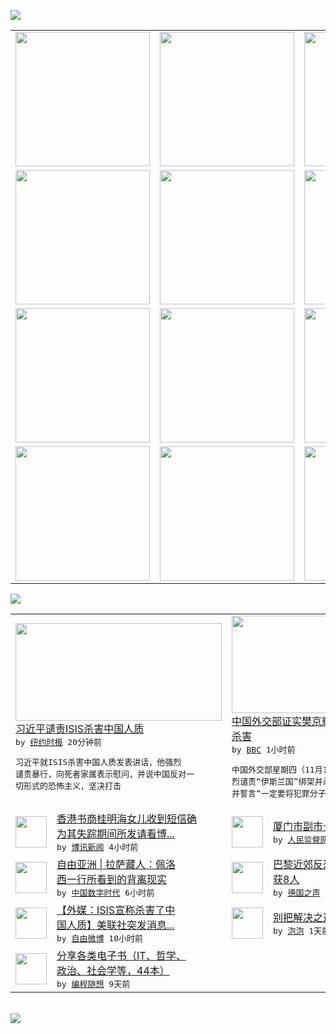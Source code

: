 

<a href="https://github.com/greatfire/z/raw/master/FreeBrowser.apk"><img src="https://raw.githubusercontent.com/greatfire/wiki/master/x/header.png" /></a><table><tr><td width="262" align="center" valign="center"><a href="https://github.com/greatfire/wiki/wiki/nyt" title="纽约时报中文网 国际纵览"><img src="https://raw.githubusercontent.com/greatfire/wiki/master/x/nyt_flag.png" width="215"/></a></td><td width="262" align="center" valign="center"><a href="https://github.com/greatfire/wiki/wiki/dw" title=""><img src="https://raw.githubusercontent.com/greatfire/wiki/master/x/dw_flag.png" width="215"/></a></td><td width="262" align="center" valign="center"><a href="https://github.com/greatfire/wiki/wiki/rmjd" title=""><img src="https://raw.githubusercontent.com/greatfire/wiki/master/x/rmjd_flag.png" width="215"/></a></td></tr><tr><td width="262" align="center" valign="center"><a href="https://github.com/paopaonetizen/website" title="泡泡 - 未经审查的互联网信息"><img src="https://raw.githubusercontent.com/greatfire/wiki/master/x/pp_flag.png" width="215"/></a></td><td width="262" align="center" valign="center"><a href="https://github.com/getlantern/mirror" title="以及自由微博和GreatFire.org官方中文论坛"><img src="https://raw.githubusercontent.com/greatfire/wiki/master/x/lantern_flag.png" width="215"/></a></td><td width="262" align="center" valign="center"><a href="https://github.com/cdtmirrors/m/" title=""><img src="https://raw.githubusercontent.com/greatfire/wiki/master/x/cdt_flag.png" width="215"/></a></td></tr><tr><td width="262" align="center" valign="center"><a href="https://github.com/program-think/blog" title="编程随想的博客"><img src="https://raw.githubusercontent.com/greatfire/wiki/master/x/pt_flag.png" width="215"/></a></td><td width="262" align="center" valign="center"><a href="https://github.com/greatfire/wiki/wiki/bbc" title=""><img src="https://raw.githubusercontent.com/greatfire/wiki/master/x/bbc_flag.png" width="215"/></a></td><td width="262" align="center" valign="center"><a href="https://github.com/freeweibo/s" title="自由微博 - 匿名和不受屏蔽的新浪微博搜索"><img src="https://raw.githubusercontent.com/greatfire/wiki/master/x/fw_flag.png" width="215"/></a></td></tr><tr><td width="262" align="center" valign="center"><a href="https://github.com/greatfire/wiki/wiki/google" title=""><img src="https://raw.githubusercontent.com/greatfire/wiki/master/x/google_flag.png" width="215"/></a></td><td width="262" align="center" valign="center"><a href="https://github.com/bxnews/boxun" title=""><img src="https://raw.githubusercontent.com/greatfire/wiki/master/x/bx_flag.png" width="215"/></a></td><td width="262" align="center" valign="center"><a href="https://github.com/greatfire/wiki/wiki/open-source" title="欢迎访问GreatFire.org开发者项目网站"><img src="https://raw.githubusercontent.com/greatfire/wiki/master/x/open-source_flag.png" width="215"/></a></td></tr></table><img src="https://raw.githubusercontent.com/greatfire/wiki/master/x/newsfeed text.png" /><table cols="4"><tr><td colspan="2" width="380"><a href="https://d3qlz4p8smvoli.cloudfront.net/world/20151119/cc19hostages/"><img src="https://raw.githubusercontent.com/greatfire/wiki/master/x/nyt_logo_b.png" width="330" height="156"/></a></br><a href="https://d3qlz4p8smvoli.cloudfront.net/world/20151119/cc19hostages/">习近平谴责ISIS杀害中国人质</a></br><kbd> by <a href="http://m.cn.nytimes.com/">纽约时报</a> 20分钟前 </kbd></br><pre>习近平就ISIS杀害中国人质发表讲话，他强烈<br/>谴责暴行，向死者家属表示慰问，并说中国反对一<br/>切形式的恐怖主义，坚决打击</pre></td><td colspan="2" width="380"><a href="http://www.bbc.com/zhongwen/simp/china/2015/11/151119_is_hostages_china_reax"><img src="http://a.files.bbci.co.uk/worldservice/live/assets/images/2015/11/19/151119023116_isis_hostages_144x81_ap_nocredit.jpg" width="330" height="156"/></a></br><a href="http://www.bbc.com/zhongwen/simp/china/2015/11/151119_is_hostages_china_reax">中国外交部证实樊京辉被“伊斯兰国”绑架并<br/>杀害</a></br><kbd> by <a href="http://www.bbc.co.uk/zhongwen/simp">BBC</a> 1小时前 </kbd></br><pre>中国外交部星期四（11月19日）发表声明，强<br/>烈谴责“伊斯兰国”绑架并杀害中国公民樊京辉，<br/>并誓言“一定要将犯罪分子绳之以法”。</pre></td></tr><tr><td><img src="https://raw.githubusercontent.com/greatfire/wiki/master/x/bx_logo.png" width="50" height="50"/></td><td width="280"><a href="http://www.boxun.com/news/gb/taiwan/2015/11/201511190755.shtml">香港书商桂明海女儿收到短信确<br/>为其失踪期间所发请看博...</a></br><kbd> by <a href="http://www.boxun.com">博讯新闻</a> 4小时前 </kbd></td><td><img src="https://raw.githubusercontent.com/greatfire/wiki/master/x/rmjd_logo.png" width="50" height="50"/></td><td width="280"><a href="http://www.rmjdw.com//fanfuqianshao/20151118/15238.html">厦门市副市长李栋梁被调查 </a></br><kbd> by <a href="http://www.rmjdw.com/">人民监督网</a> 5小时前 </kbd></td></tr><tr><td><img src="http://chinadigitaltimes.net/chinese/files/2015/11/US-delegation-made-a-visit-to-Tibet.jpg" width="50" height="50"/></td><td width="280"><a href="https://chinadigitaltimes.net/chinese/2015/11/%E8%87%AA%E7%94%B1%E4%BA%9A%E6%B4%B2-%E6%8B%89%E8%90%A8%E8%97%8F%E4%BA%BA%EF%BC%9A%E4%BD%A9%E6%B4%9B%E8%A5%BF%E4%B8%80%E8%A1%8C%E6%89%80%E7%9C%8B%E5%88%B0%E7%9A%84%E8%83%8C%E7%A6%BB%E7%8E%B0/">自由亚洲 | 拉萨藏人：佩洛<br/>西一行所看到的背离现实</a></br><kbd> by <a href="http://chinadigitaltimes.net/chinese/">中国数字时代</a> 6小时前 </kbd></td><td><img src="http://www.dw.com/image/0,,18856963_302,00.jpg" width="50" height="50"/></td><td width="280"><a href="http://dw.com/p/1H7ZA?maca=chi-GK-text-greatfire-all-chinese-15625-xml-mrss">巴黎近郊反恐行动 击毙2人捕<br/>获8人</a></br><kbd> by <a href="http://dw.de">德国之声</a> 8小时前 </kbd></td></tr><tr><td><img src="http://ww4.sinaimg.cn/large/63136032jw1ey5nq6dakvj20fa09tgmf.jpg" width="50" height="50"/></td><td width="280"><a href="https://freeweibo.com/weibo/3910708049517953">【外媒：ISIS宣称杀害了中<br/>国人质】美联社突发消息...</a></br><kbd> by <a href="https://freeweibo.com/">自由微博</a> 10小时前 </kbd></td><td><img src="https://raw.githubusercontent.com/greatfire/wiki/master/x/pp_logo.png" width="50" height="50"/></td><td width="280"><a href="https://pao-pao.net/article/639">别把解决之道变成问题</a></br><kbd> by <a href="https://pao-pao.net">泡泡</a> 1天前 </kbd></td></tr><tr><td><img src="https://raw.githubusercontent.com/greatfire/wiki/master/x/pt_logo.png" width="50" height="50"/></td><td width="280"><a href="http://feedproxy.google.com/~r/programthink/~3/jCW8wNXElSc/share-books.html">分享各类电子书（IT、哲学、<br/>政治、社会学等，44本）</a></br><kbd> by <a href="http://program-think.blogspot.com">编程随想</a> 9天前 </kbd></td></table></br><a href="https://github.com/greatfire/z/raw/master/FreeBrowser.apk"><img src="https://raw.githubusercontent.com/greatfire/wiki/master/x/download app.png" /></a>